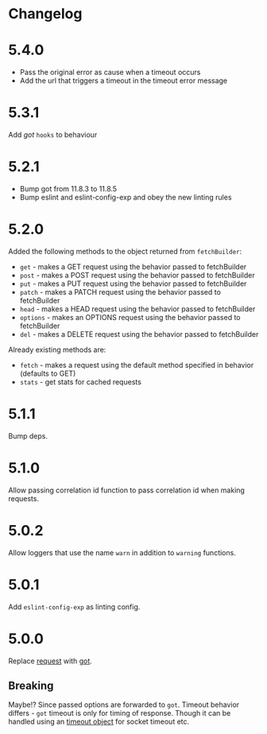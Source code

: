 Changelog
=========

# 5.4.0

* Pass the original error as cause when a timeout occurs
* Add the url that triggers a timeout in the timeout error message

# 5.3.1

Add _got_ `hooks` to behaviour

# 5.2.1

* Bump got from 11.8.3 to 11.8.5
* Bump eslint and eslint-config-exp and obey the new linting rules

# 5.2.0

Added the following methods to the object returned from `fetchBuilder`:

* `get` - makes a GET request using the behavior passed to fetchBuilder
* `post` - makes a POST request using the behavior passed to fetchBuilder
* `put` - makes a PUT request using the behavior passed to fetchBuilder
* `patch` - makes a PATCH request using the behavior passed to fetchBuilder
* `head` - makes a HEAD request using the behavior passed to fetchBuilder
* `options` - makes an OPTIONS request using the behavior passed to fetchBuilder
* `del` - makes a DELETE request using the behavior passed to fetchBuilder

Already existing methods are:

* `fetch` - makes a request using the default method specified in behavior (defaults to GET)
* `stats` - get stats for cached requests

# 5.1.1

Bump deps.

# 5.1.0

Allow passing correlation id function to pass correlation id when making requests.

# 5.0.2

Allow loggers that use the name `warn` in addition to `warning` functions.

# 5.0.1

Add `eslint-config-exp` as linting config.

# 5.0.0

Replace [request](https://github.com/request/request/issues/3142) with [got](https://www.npmjs.com/package/got).

## Breaking

Maybe!? Since passed options are forwarded to `got`. Timeout behavior differs - `got` timeout is only for timing of response. Though it can be handled using an [timeout object](https://www.npmjs.com/package/got#timeout) for socket timeout etc.

